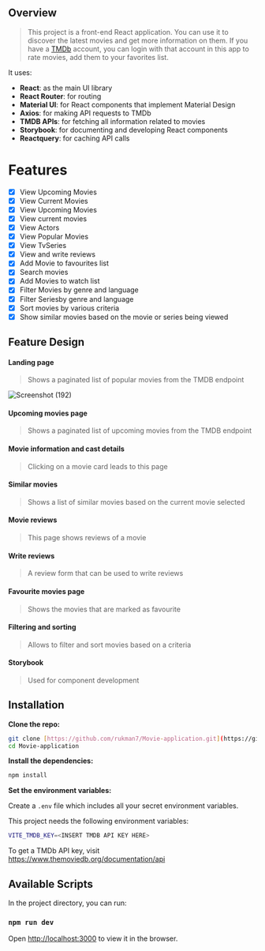 ## Overview 

> This project is a front-end React application. You can use it to discover the latest movies and get more information on them. If you have a [TMDb](https://www.themoviedb.org/) account, you can login with that account in this app to rate movies, add them to your favorites list.

It uses:

- **React**: as the main UI library
- **React Router**: for routing
- **Material UI**: for React components that implement Material Design
- **Axios**: for making API requests to TMDb
- **TMDB APIs**: for fetching all information related to movies
- **Storybook**: for documenting and developing React components
- **Reactquery**: for caching API calls

# Features

- [x] View Upcoming Movies
- [x] View Current Movies
- [x] View Upcoming Movies 
- [x] View current movies 
- [x] View Actors
- [x] View Popular Movies
- [x] View TvSeries
- [x] View and write reviews 
- [x] Add Movie to favourites list 
- [x] Search movies 
- [x] Add Movies to watch list 
- [x] Filter Movies by genre and language 
- [x] Filter Seriesby genre and language
- [x] Sort movies by various criteria 
- [x] Show similar movies based on the movie or series being viewed

## Feature Design

#### Landing page

> Shows a paginated list of popular movies from the TMDB endpoint

![Screenshot (192)](https://github.com/Prratiiik/labMoviesApp/assets/144805450/b6d8063d-b160-46be-bd23-9e1233b13c10)


#### Upcoming movies page   

> Shows a paginated list of upcoming movies from the TMDB endpoint


#### Movie information and cast details

> Clicking on a movie card leads to this page




#### Similar movies

> Shows a list of similar movies based on the current movie selected



#### Movie reviews

> This page shows reviews of a movie



#### Write reviews

> A review form that can be used to write reviews



#### Favourite movies page

> Shows the movies that are marked as favourite



#### Filtering and sorting

> Allows to filter and sort movies based on a criteria



#### Storybook

> Used for component development



 

## Installation

**Clone the repo:**

```bash
git clone [https://github.com/rukman7/Movie-application.git](https://github.com/Prratiiik/labMoviesApp/tree/master)
cd Movie-application
```

**Install the dependencies:**

```bash
npm install
```

**Set the environment variables:**

Create a `.env` file which includes all your secret environment variables.

This project needs the following environment variables:

```bash
VITE_TMDB_KEY=<INSERT TMDB API KEY HERE>
```

To get a TMDb API key, visit https://www.themoviedb.org/documentation/api

## Available Scripts

In the project directory, you can run:

### `npm run dev`

Open [http://localhost:3000](http://localhost:3000) to view it in the browser.
